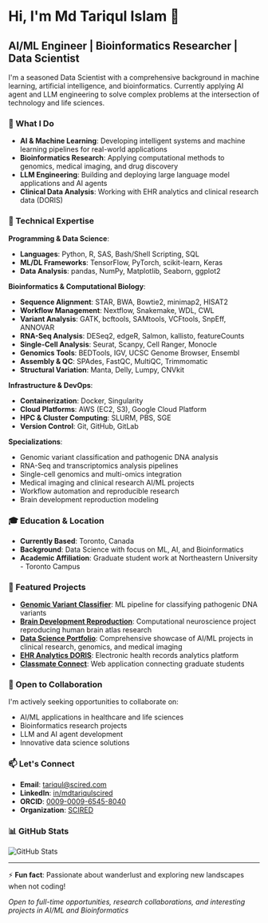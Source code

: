 # Hi, I'm Md Tariqul Islam 👋

## AI/ML Engineer | Bioinformatics Researcher | Data Scientist

I'm a seasoned Data Scientist with a comprehensive background in machine learning, artificial intelligence, and bioinformatics. Currently applying AI agent and LLM engineering to solve complex problems at the intersection of technology and life sciences.

### 🔬 What I Do

- **AI & Machine Learning**: Developing intelligent systems and machine learning pipelines for real-world applications
- **Bioinformatics Research**: Applying computational methods to genomics, medical imaging, and drug discovery
- **LLM Engineering**: Building and deploying large language model applications and AI agents
- **Clinical Data Analysis**: Working with EHR analytics and clinical research data (DORIS)

### 💼 Technical Expertise

**Programming & Data Science**:
- **Languages**: Python, R, SAS, Bash/Shell Scripting, SQL
- **ML/DL Frameworks**: TensorFlow, PyTorch, scikit-learn, Keras
- **Data Analysis**: pandas, NumPy, Matplotlib, Seaborn, ggplot2

**Bioinformatics & Computational Biology**:
- **Sequence Alignment**: STAR, BWA, Bowtie2, minimap2, HISAT2
- **Workflow Management**: Nextflow, Snakemake, WDL, CWL
- **Variant Analysis**: GATK, bcftools, SAMtools, VCFtools, SnpEff, ANNOVAR
- **RNA-Seq Analysis**: DESeq2, edgeR, Salmon, kallisto, featureCounts
- **Single-Cell Analysis**: Seurat, Scanpy, Cell Ranger, Monocle
- **Genomics Tools**: BEDTools, IGV, UCSC Genome Browser, Ensembl
- **Assembly & QC**: SPAdes, FastQC, MultiQC, Trimmomatic
- **Structural Variation**: Manta, Delly, Lumpy, CNVkit

**Infrastructure & DevOps**:
- **Containerization**: Docker, Singularity
- **Cloud Platforms**: AWS (EC2, S3), Google Cloud Platform
- **HPC & Cluster Computing**: SLURM, PBS, SGE
- **Version Control**: Git, GitHub, GitLab

**Specializations**:
- Genomic variant classification and pathogenic DNA analysis
- RNA-Seq and transcriptomics analysis pipelines
- Single-cell genomics and multi-omics integration
- Medical imaging and clinical research AI/ML projects
- Workflow automation and reproducible research
- Brain development reproduction modeling

### 🎓 Education & Location

- **Currently Based**: Toronto, Canada
- **Background**: Data Science with focus on ML, AI, and Bioinformatics
- **Academic Affiliation**: Graduate student work at Northeastern University - Toronto Campus

### 🚀 Featured Projects

- **[Genomic Variant Classifier](https://github.com/mtariqi/genomic-variant-classifier)**: ML pipeline for classifying pathogenic DNA variants
- **[Brain Development Reproduction](https://github.com/mtariqi/developing-brain-reproduction-)**: Computational neuroscience project reproducing human brain atlas research
- **[Data Science Portfolio](https://github.com/mtariqi/Data-Science-Bioinformatics-portfolio)**: Comprehensive showcase of AI/ML projects in clinical research, genomics, and medical imaging
- **[EHR Analytics DORIS](https://github.com/mtariqi/ehr-analytics-doris)**: Electronic health records analytics platform
- **[Classmate Connect](https://github.com/mtariqi/classmate-connect)**: Web application connecting graduate students

### 🤝 Open to Collaboration

I'm actively seeking opportunities to collaborate on:
- AI/ML applications in healthcare and life sciences
- Bioinformatics research projects
- LLM and AI agent development
- Innovative data science solutions

### 📫 Let's Connect

- **Email**: [tariqul@scired.com](mailto:tariqul@scired.com)
- **LinkedIn**: [in/mdtariqulscired](https://linkedin.com/in/mdtariqulscired)
- **ORCID**: [0009-0009-6545-8040](https://orcid.org/0009-0009-6545-8040)
- **Organization**: [SCIRED](https://scired.com)

### 📊 GitHub Stats

![GitHub Stats](https://github-readme-stats.vercel.app/api?username=mtariqi&show_icons=true&theme=default)

---

⚡ **Fun fact**: Passionate about wanderlust and exploring new landscapes when not coding!

*Open to full-time opportunities, research collaborations, and interesting projects in AI/ML and Bioinformatics*
